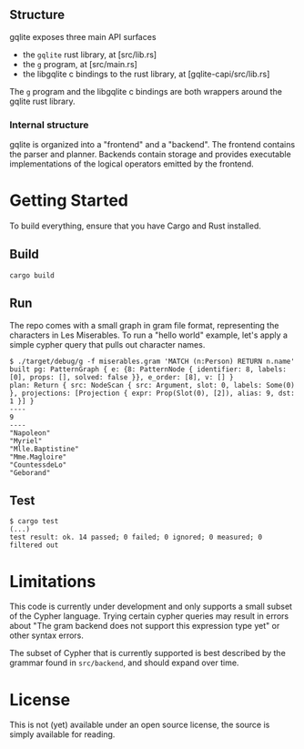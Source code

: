 
## Structure

gqlite exposes three main API surfaces

- the `gqlite` rust library, at [src/lib.rs]
- the `g` program, at [src/main.rs] 
- the libgqlite c bindings to the rust library, at [gqlite-capi/src/lib.rs]

The `g` program and the libgqlite c bindings are both wrappers around the gqlite rust library.

### Internal structure

gqlite is organized into a "frontend" and a "backend". The frontend contains the parser and planner. 
Backends contain storage and provides executable implementations of the logical operators emitted by the frontend.

# Getting Started

To build everything, ensure that you have Cargo and Rust installed.

## Build

```
cargo build
```

## Run

The repo comes with a small graph in gram file format, representing the characters in Les Miserables.
To run a "hello world" example, let's apply a simple cypher query that pulls out character names.

```
$ ./target/debug/g -f miserables.gram 'MATCH (n:Person) RETURN n.name'
built pg: PatternGraph { e: {8: PatternNode { identifier: 8, labels: [0], props: [], solved: false }}, e_order: [8], v: [] }
plan: Return { src: NodeScan { src: Argument, slot: 0, labels: Some(0) }, projections: [Projection { expr: Prop(Slot(0), [2]), alias: 9, dst: 1 }] }
----
9
----
"Napoleon"
"Myriel"
"Mlle.Baptistine"
"Mme.Magloire"
"CountessdeLo"
"Geborand"
```

## Test

```
$ cargo test
(...)
test result: ok. 14 passed; 0 failed; 0 ignored; 0 measured; 0 filtered out
```

# Limitations

This code is currently under development and only supports a small subset of the Cypher language.  Trying certain
cypher queries may result in errors about "The gram backend does not support this expression type yet" or other syntax
errors.

The subset of Cypher that is currently supported is best described by the grammar found in `src/backend`, and should
expand over time.

# License

This is not (yet) available under an open source license, the source is simply available for reading.
